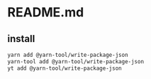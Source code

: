 # README.md

    

## install

```bash
yarn add @yarn-tool/write-package-json
yarn-tool add @yarn-tool/write-package-json
yt add @yarn-tool/write-package-json
```

